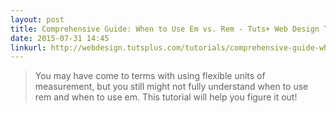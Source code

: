 ```yaml
---
layout: post
title: Comprehensive Guide: When to Use Em vs. Rem - Tuts+ Web Design Tutorial
date: 2015-07-31 14:45
linkurl: http://webdesign.tutsplus.com/tutorials/comprehensive-guide-when-to-use-em-vs-rem--cms-23984
---
```


> You may have come to terms with using flexible units of measurement, but you still might not fully understand when to use rem and when to use em. This tutorial will help you figure it out!

